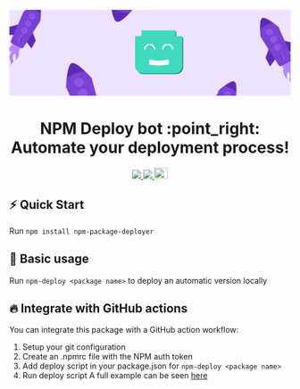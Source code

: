 <p align="center"><a href="https://github.com/danitseitlin/npm-package-deployer"><img src=".github/cover-photo.png" /></a></p>
<h1 align="center">NPM Deploy bot :point_right: Automate your deployment process!</h1>
<p align="center">
  <a href="https://github.com/danitseitlin/npm-package-deployer/blob/master/LICENSE">
    <img src="https://img.shields.io/badge/license-BSD%203%20Clause-blue.svg" />
  </a>
  <a href="https://npmjs.org/package/npm-package-deployer">
    <img src="http://img.shields.io/npm/v/npm-package-deployer.svg?style=flat" />
  </a>
  <a href="https://dev.to/danitseitlin/simple-deploybot-npm-package-494f">
    <img src="https://cdn4.iconfinder.com/data/icons/logos-and-brands-1/512/84_Dev_logo_logos-512.png" style="width:25px;height:20px;" />
  </a>
</p>

## :zap: Quick Start
Run `npm install npm-package-deployer`
## :clap: Basic usage
Run `npm-deploy <package name>` to deploy an automatic version locally

## :fire: Integrate with GitHub actions
You can integrate this package with a GitHub action workflow:
1. Setup your git configuration
2. Create an .npmrc file with the NPM auth token
3. Add deploy script in your package.json for `npm-deploy <package name>`
4. Run deploy script
A full example can be seen [here](https://github.com/danitseitlin/dmock-server/blob/master/.github/workflows/auto-deployer.yml)